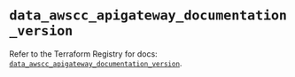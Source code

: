# `data_awscc_apigateway_documentation_version`

Refer to the Terraform Registry for docs: [`data_awscc_apigateway_documentation_version`](https://registry.terraform.io/providers/hashicorp/awscc/0.70.0/docs/data-sources/apigateway_documentation_version).
